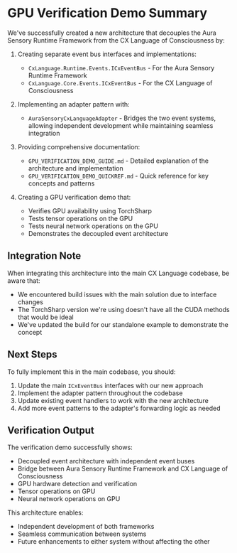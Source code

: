 # GPU Verification Demo Summary

We've successfully created a new architecture that decouples the Aura Sensory Runtime Framework from the CX Language of Consciousness by:

1. Creating separate event bus interfaces and implementations:
   - `CxLanguage.Runtime.Events.ICxEventBus` - For the Aura Sensory Runtime Framework
   - `CxLanguage.Core.Events.ICxEventBus` - For the CX Language of Consciousness

2. Implementing an adapter pattern with:
   - `AuraSensoryCxLanguageAdapter` - Bridges the two event systems, allowing independent development while maintaining seamless integration

3. Providing comprehensive documentation:
   - `GPU_VERIFICATION_DEMO_GUIDE.md` - Detailed explanation of the architecture and implementation
   - `GPU_VERIFICATION_DEMO_QUICKREF.md` - Quick reference for key concepts and patterns

4. Creating a GPU verification demo that:
   - Verifies GPU availability using TorchSharp
   - Tests tensor operations on the GPU
   - Tests neural network operations on the GPU
   - Demonstrates the decoupled event architecture

## Integration Note

When integrating this architecture into the main CX Language codebase, be aware that:
- We encountered build issues with the main solution due to interface changes
- The TorchSharp version we're using doesn't have all the CUDA methods that would be ideal
- We've updated the build for our standalone example to demonstrate the concept

## Next Steps

To fully implement this in the main codebase, you should:

1. Update the main `ICxEventBus` interfaces with our new approach
2. Implement the adapter pattern throughout the codebase
3. Update existing event handlers to work with the new architecture
4. Add more event patterns to the adapter's forwarding logic as needed

## Verification Output

The verification demo successfully shows:
- Decoupled event architecture with independent event buses
- Bridge between Aura Sensory Runtime Framework and CX Language of Consciousness
- GPU hardware detection and verification
- Tensor operations on GPU
- Neural network operations on GPU

This architecture enables:
- Independent development of both frameworks
- Seamless communication between systems
- Future enhancements to either system without affecting the other
